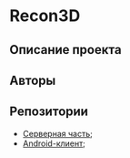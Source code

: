 # Recon3D

## Описание проекта

## Авторы

## Репозитории

- [Серверная часть](https://github.com/skrine525/recon3d-server);
- [Android-клиент](https://github.com/skrine525/recon3d-andoird);
